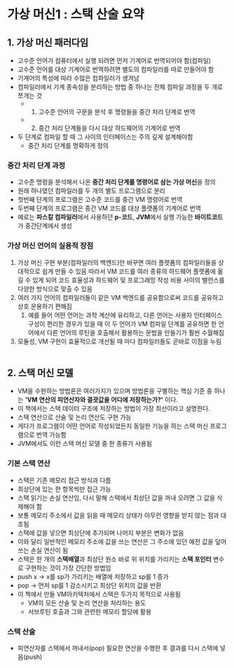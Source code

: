 # 가상 머신1 : 스택 산술 요약

## 1. 가상 머신 패러다임
- 고수준 언어가 컴퓨터에서 실행 되려면 먼저 기계어로 번역되어야 함(컴파일)
- 고수준 언어를 대상 기계어로 번역하려면 별도의 컴파일러를 따로 만들어야 함
- 기계어의 특성에 따라 수많은 컴파일러가 생겨남
- 컴파일러에서 기계 종속성을 분리하는 방법 중 하나는 전체 컴파일 과정을 두 개로 쪼개는 것
  - 1) 고수준 언어의 구문을 분석 후 명령들을 중간 처리 단계로 번역
  - 2) 중간 처리 단계들을 다시 대상 하드웨어의 기계어로 번역
- 두 단계로 컴파일 할 때 그 사이의 인터페이스는 주의 깊게 설계해야함
  - 중간 처리 단계를 명확하게 정의

### 중간 처리 단계 과정
- 고수준 명령을 분석해서 나온 **중간 처리 단계를 명령어로 삼는 가상 머신**을 정의
- 원래 하나였던 컴파일러를 두 개의 별도 프로그램으로 분리
- 첫번째 단계의 프로그램은 고수준 코드를 중간 VM 명령어로 번역
- 두번째 단계의 프로그램은 중간 VM 코드를 대상 플랫폼의 기계어로 번역
- 예로는 **파스칼 컴파일러**에서 사용하던 **p-코드**, **JVM**에서 실행 가능한 **바이트코드**가 중간단계에서 생성

### 가상 머신 언어의 실용적 장점
1. 가상 머신 구현 부분(컴파일러의 백엔드)만 바꾸면 여러 플랫폼의 컴파일러들을 상대적으로 쉽게 만들 수 있음 따라서 VM 코드를 여러 종류의 하드웨어 플랫폼에 옮길 수 있게 되어 코드 효율성과 하드웨어 및 프로그래밍 작성 비용 사이의 밸런스를 다양한 방식으로 맞출 수 있음
2. 여러 가지 언어의 컴파일러들이 같은 VM 백엔드를 공유함으로써 코드를 공유하고 상호 운용하기 편해짐
   1. 예를 들어 어떤 언어는 과학 계산에 유리하고, 다른 언어는 사용자 인터페이스 구성이 편리한 경우가 있을 때 이 두 언어가 VM 컴파일 단계를 공유하면 한 언어에서 다른 언어의 루틴을 호출해서 활용하는 문법을 만들기가 훨씬 수월해짐
3. 모듈성, VM 구현이 효율적으로 개선될 때 마다 컴파일러들도 곧바로 이점을 누림
</br></br>

## 2. 스택 머신 모델
- VM을 수현하는 방법론은 여러가지가 있으며 방법론을 구별하는 핵심 기준 중 하나는 **'VM 연산의 피연산자와 결괏값을 어디에 저장하는가?'** 이다.
- 이 책에서는 스택 데이터 구조에 저장하는 방법이 가장 최선이라고 설명한다.
- 스택 연산으로 산술 및 논리 연산도 구현 가능
- 게다가 프로그램이 어떤 언어로 작성되었든지 동일한 기능을 하는 스택 머신 프로그램으로 번역 가능함
- JVM에서도 이런 스택 머신 모델 중 한 종류가 사용됨

### 기본 스택 연산
- 스택은 기존 메모리 접근 방식과 다름
- 최상단에 있는 한 항목씩만 접근 가능
- 스택 읽기는 손실 연산임, 다시 말해 스택에서 최상단 값을 꺼내 오려면 그 값을 삭제해야 함
- 보통 메모리 주소에서 값을 읽을 때 메모리 상태가 아무런 영향을 받지 않는 점과 대조됨
- 스택에 값을 넣으면 최상단에 추가되며 나머지 부분은 변화가 없음
- 이와 달리 일반적인 메모리 주소에 값을 쓰는 연산은 그 주소에 있던 예전 값을 덮어쓰는 손실 연산이 됨
- 스택은 한 개의 **스택배열**과 최상단 원소 바로 위 위치를 가리키는 **스택 포인터** 변수로 구현하는 것이 가장 간단한 방법임
- push x -> x를 sp가 가리키는 배열에 저장하고 sp를 1 증가
- pop -> 먼저 sp를 1 감소시키고 최상단 위치의 값을 반환
- 이 책에서 만들 VM아키텍처에서 스택은 두가지 목적으로 사용됨
  - VM의 모든 산술 및 논리 연산을 처리하는 용도
  - 서브루틴 호출과 그와 관련한 메모리 할당에 활용

### 스택 산술
- 피연산자를 스택에서 꺼내서(pop) 필요한 연산을 수행한 후 결과를 다시 스택에 넣음(push)